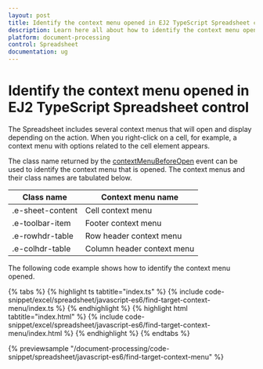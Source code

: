 ```yaml
---
layout: post
title: Identify the context menu opened in EJ2 TypeScript Spreadsheet control | Syncfusion
description: Learn here all about how to identify the context menu opened in Syncfusion EJ2 TypeScript Spreadsheet control of Syncfusion Essential JS 2 and more.
platform: document-processing
control: Spreadsheet 
documentation: ug
---
```


# Identify the context menu opened in EJ2 TypeScript Spreadsheet control

The Spreadsheet includes several context menus that will open and display depending on the action. When you right-click on a cell, for example, a context menu with options related to the cell element appears.

The class name returned by the [contextMenuBeforeOpen](https://ej2.syncfusion.com/documentation/api/spreadsheet/#contextmenubeforeopen) event can be used to identify the context menu that is opened. The context menus and their class names are tabulated below.

| Class name | Context menu name |
|-------|---------|
| .e-sheet-content | Cell context menu |
| .e-toolbar-item | Footer context menu |
| .e-rowhdr-table | Row header context menu |
| .e-colhdr-table | Column header context menu |

The following code example shows how to identify the context menu opened.

{% tabs %}
{% highlight ts tabtitle="index.ts" %}
{% include code-snippet/excel/spreadsheet/javascript-es6/find-target-context-menu/index.ts %}
{% endhighlight %}
{% highlight html tabtitle="index.html" %}
{% include code-snippet/excel/spreadsheet/javascript-es6/find-target-context-menu/index.html %}
{% endhighlight %}
{% endtabs %}
        
{% previewsample "/document-processing/code-snippet/spreadsheet/javascript-es6/find-target-context-menu" %}
